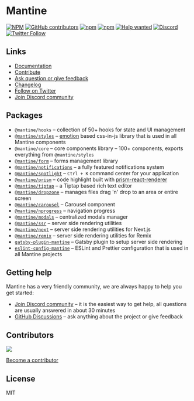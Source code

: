 # Mantine

[![NPM](https://img.shields.io/npm/l/@mantine/core)](https://github.com/mantinedev/mantine/blob/master/LICENSE)
[![GitHub contributors](https://img.shields.io/github/contributors/mantinedev/mantine)](https://github.com/mantinedev/mantine/graphs/contributors)
[![npm](https://img.shields.io/npm/v/@mantine/core)](https://www.npmjs.com/package/@mantine/core)
[![npm](https://img.shields.io/npm/dm/@mantine/hooks)](https://www.npmjs.com/package/@mantine/hooks)
[![Help wanted](https://img.shields.io/github/labels/mantinedev/mantine/help%20wanted?label=Contribute)](https://github.com/mantinedev/mantine/labels/help%20wanted)
[![Discord](https://img.shields.io/badge/Chat%20on-Discord-%235865f2)](https://discord.gg/wbH82zuWMN)
[![Twitter Follow](https://img.shields.io/twitter/follow/mantinedev?style=social)](https://twitter.com/mantinedev)

## Links

- [Documentation](https://mantine.dev/)
- [Contribute](https://mantine.dev/contribute)
- [Ask question or give feedback](https://github.com/mantinedev/mantine/discussions)
- [Changelog](https://mantine.dev/changelog/previous-versions)
- [Follow on Twitter](https://twitter.com/mantinedev)
- [Join Discord community](https://discord.gg/wbH82zuWMN)

## Packages

- `@mantine/hooks` – collection of 50+ hooks for state and UI management
- [`@mantine/styles`](https://mantine.dev/styles/create-styles/) – [emotion](https://emotion.sh/) based css-in-js library that is used in all Mantine components
- `@mantine/core` – core components library – 100+ components, exports everything from `@mantine/styles`
- [`@mantine/form`](https://mantine.dev/form/use-form/) – forms management library
- [`@mantine/notifications`](https://mantine.dev/others/notifications/) – a fully featured notifications system
- [`@mantine/spotlight`](https://mantine.dev/others/spotlight/) – `Ctrl + K` command center for your application
- [`@mantine/prism`](https://mantine.dev/others/prism/) – code highlight built with [prism-react-renderer](https://github.com/FormidableLabs/prism-react-renderer)
- [`@mantine/tiptap`](https://mantine.dev/others/tiptap/) – a Tiptap based rich text editor
- [`@mantine/dropzone`](https://mantine.dev/others/dropzone/) – manages files drag 'n' drop to an area or entire screen
- [`@mantine/carousel`](https://mantine.dev/others/carousel/) – Carousel component
- [`@mantine/nprogress`](https://mantine.dev/others/nprogress/) – navigation progress
- [`@mantine/modals`](https://mantine.dev/others/modals/) – centralized modals manager
- [`@mantine/ssr`](https://mantine.dev/guides/ssr/) – server side rendering utilities
- [`@mantine/next`](https://mantine.dev/guides/next/) – server side rendering utilities for Next.js
- [`@mantine/remix`](https://mantine.dev/guides/remix/) – server side rendering utilities for Remix
- [`gatsby-plugin-mantine`](https://mantine.dev/guides/gatsby/) – Gatsby plugin to setup server side rendering
- [`eslint-config-mantine`](https://www.npmjs.com/package/eslint-config-mantine) – ESLint and Prettier configuration that is used in all Mantine projects

## Getting help

Mantine has a very friendly community, we are always happy to help you get started:

- [Join Discord community](https://discord.gg/wbH82zuWMN) – it is the easiest way to get help, all questions are usually answered in about 30 minutes
- [GitHub Discussions](https://github.com/mantinedev/mantine/discussions) – ask anything about the project or give feedback

## Contributors

<a href="https://github.com/mantinedev/mantine/graphs/contributors">
  <img src="https://contrib.rocks/image?repo=mantinedev/mantine" />
</a>

[Become a contributor](https://mantine.dev/contribute)

## License

MIT

